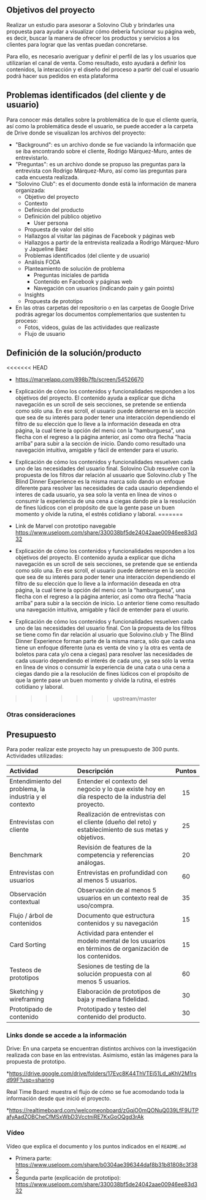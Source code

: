 ## Objetivos del proyecto

Realizar un estudio para asesorar a Solovino Club y brindarles una propuesta para ayudar a visualizar cómo debería funcionar su página web, es decir, buscar la manera de ofrecer los productos y servicios a los clientes para lograr que las ventas puedan concretarse.

Para ello, es necesario averiguar y definir el perfil de las y los usuarios que utilizarían el canal de venta. Como resultado, esto ayudará a definir los contenidos, la interacción y el diseño del proceso a partir del cual el usuario podrá hacer sus pedidos en esta plataforma

## Problemas identificados (del cliente y de usuario)

Para conocer más detalles sobre la problemática de lo que el cliente quería, así como la problemática desde el usuario, se puede acceder a la carpeta de Drive donde se visualizan los archivos del proyecto:

* "Background": es un archivo donde se fue vaciando la información que se iba encontrando sobre el cliente, Rodrigo Márquez-Muro, antes de entrevistarlo.
* "Preguntas": es un archivo donde se propuso las preguntas para la entrevista con Rodrigo Márquez-Muro, así como las preguntas para cada encuesta realizada.
* "Solovino Club": es el documento donde está la información de manera organizada:
    * Objetivo del proyecto
    * Contexto
    * Definición del producto
    * Definición del público objetivo
        * User persona
    * Propuesta de valor del sitio
    * Hallazgos al visitar las páginas de Facebook y páginas web
    * Hallazgos a partir de la entrevista realizada a Rodrigo Márquez-Muro y Jaqueline Báez
    * Problemas identificados (del cliente y de usuario)
    * Análisis FODA
    * Planteamiento de solución de problema
        * Preguntas iniciales de partida
        * Contenido en Facebook y páginas web
        * Navegación con usuarios (indicando pain y gain points)
    * Insights
    * Propuesta de prototipo
* En las otras carpetas del repositorio o en las carpetas de Google Drive podrás
agregar los documentos complementarios que sustenten tu proceso:
    * Fotos, videos, guías de las actividades que realizaste
    * Flujo de usuario

## Definición de la solución/producto

<<<<<<< HEAD
* https://marvelapp.com/898b7fb/screen/54526670

* Explicación de cómo los contenidos y funcionalidades responden a los objetivos
  del proyecto. 
 El contenido ayuda a explicar que dicha navegación es un scroll de seis secciones, se pretende se entienda como sólo una. En ese scroll, el usuario puede detenerse en la sección que sea de su interés para poder tener una interacción dependiendo el filtro de su elección que lo lleve a la información deseada en otra página, la cual tiene la opción del menú con la “hamburguesa”, una flecha con el regreso a la página anterior, así como otra flecha “hacia arriba” para subir a la sección de inicio.
 Dando como resultado una navegación intuitiva, amigable y fácil de entender para el usurio.


* Explicación de cómo los contenidos y funcionalidades resuelven cada uno de las
  necesidades del usuario final.
  Solovino Club resuelve con la propuesta de los filtros dar relación  al usuaario que Solovino.club y The Blind Dinner Experience es la misma marca solo dando un enfoque diferente para resolver las necesidades de cada usaurio dependiendo el interes de cada usuario, ya sea solo la venta en línea de vinos o consumir la experiencia de una cena a ciegas dando pie a la resolución de  fines lúdicos con el propósito de que la gente pase un buen momento y olvide la rutina, el estrés cotidiano y laboral. 
=======
* Link de Marvel con prototipo navegable
https://www.useloom.com/share/330038bf5de24042aae00946ee83d332

* Explicación de cómo los contenidos y funcionalidades responden a los objetivos
  del proyecto. 
El contenido ayuda a explicar que dicha navegación es un scroll de seis secciones, se pretende que se entienda como sólo una. En ese scroll, el usuario puede detenerse en la sección que sea de su interés para poder tener una interacción dependiendo el filtro de su elección que lo lleve a la información deseada en otra página, la cual tiene la opción del menú con la “hamburguesa”, una flecha con el regreso a la página anterior, así como otra flecha “hacia arriba” para subir a la sección de inicio.
 Lo anterior tiene como resultado una navegación intuitiva, amigable y fácil de entender para el usurio.

* Explicación de cómo los contenidos y funcionalidades resuelven cada uno de las
  necesidades del usuario final.
Con la propuesta de los filtros se tiene como fin dar relación al usuario que Solovino.club y The Blind Dinner Experience forman parte de la misma marca, sólo que cada una tiene un enfoque diferente (una es venta de vino y la otra es venta de boletos para cata y/o cena a ciegas) para resolver las necesidades de cada usuario dependiendo el interés de cada uno, ya sea sólo la venta en línea de vinos o consumir la experiencia de una cata o una cena a ciegas dando pie a la resolución de fines lúdicos con el propósito de que la gente pase un buen momento y olvide la rutina, el estrés cotidiano y laboral. 
>>>>>>> upstream/master


### Otras consideraciones
## Presupuesto
Para poder realizar este proyecto hay un presupuesto de 300 punts. 
Actividades utilizadas: 

|Actividad|Descripción|Puntos|
|:----|:---|:---:|
|Entendimiento del problema, la industria y el contexto| Entender el contexto del negocio y lo que existe hoy en día respecto de la industria del proyecto. | 15 |
|Entrevistas con cliente|Realización de entrevistas con el cliente (dueño del reto) y establecimiento de sus metas y objetivos.|25|
|Benchmark| Revisión de features de la competencia y referencias análogas. | 20 |
|Entrevistas con usuarios| Entrevistas en profundidad con al menos 5 usuarios. | 60 |
|Observación contextual| Observación de al menos 5 usuarios en un contexto real de uso/compra. | 35 |
|Flujo / árbol de contenidos|Documento que estructura contenidos y su navegación|15|
|Card Sorting| Actividad para entender el modelo mental de los usuarios en términos de organización de los contenidos. | 15 |
|Testeos de prototipos| Sesiones de testing de la solución propuesta con al menos 5 usuarios. | 60 |
|Sketching y wireframing| Elaboración de prototipos de baja y mediana fidelidad. | 30 |
|Prototipado de contenido| Prototipado y testeo del contenido del producto. | 30 |


### Links donde se accede a la información
Drive: En una carpeta se encuentran distintos archivos con la investigación realizada con base en las entrevistas. Asimismo, están las imágenes para la propuesta de prototipo.

*https://drive.google.com/drive/folders/17Evc8K44ThVTEj51Ld_aKhV2M1rsd99F?usp=sharing

Real Time Board: muestra el flujo de cómo se fue acomodando toda la información desde que inició el proyecto.

*https://realtimeboard.com/welcomeonboard/zGqjO0mQONuQ039LfF9UTPafyAadZOBCheCfMSxWbD3VcctniRE7KxGoOQgd3rAk


### Vídeo
Vídeo que explica el documento y los puntos indicados en
  el `README.md` 
* Primera parte: https://www.useloom.com/share/b0304ae396344daf8b31b81808c3f382
* Segunda parte (explicación de prototipo): https://www.useloom.com/share/330038bf5de24042aae00946ee83d332